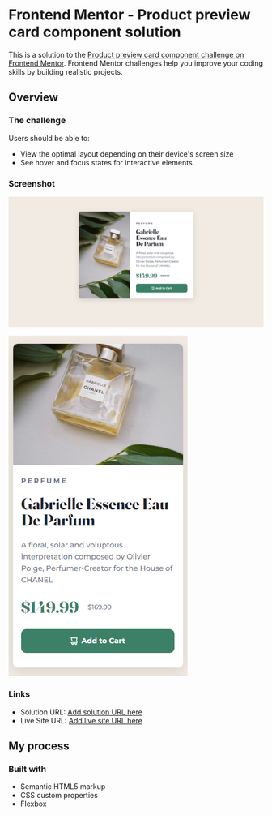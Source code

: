 # Frontend Mentor - Product preview card component solution

This is a solution to the [Product preview card component challenge on Frontend Mentor](https://www.frontendmentor.io/challenges/product-preview-card-component-GO7UmttRfa). Frontend Mentor challenges help you improve your coding skills by building realistic projects. 

## Overview

### The challenge

Users should be able to:

- View the optimal layout depending on their device's screen size
- See hover and focus states for interactive elements

### Screenshot

![Desktop View](./screenshots/desktop%20view.png)

![Mobile View](./screenshots/mobile%20view.png)



### Links

- Solution URL: [Add solution URL here](https://github.com/markskwid/mark-product-preview.github.io)
- Live Site URL: [Add live site URL here](https://markskwid.github.io/mark-product-preview.github.io/)

## My process

### Built with

- Semantic HTML5 markup
- CSS custom properties
- Flexbox

